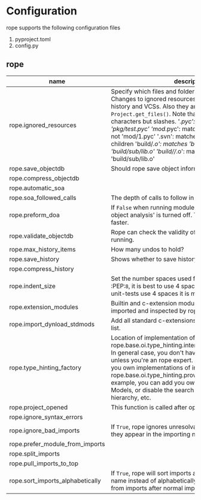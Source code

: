 # Configuration
rope supports the following configuration files
 1. pyproject.toml  
 2. config.py  

## rope
| name                             | description                                                                                                                                                                                                                                                                                                                                                                                                                                                                                                                       | type     | default                                                                                 |
|----------------------------------|-----------------------------------------------------------------------------------------------------------------------------------------------------------------------------------------------------------------------------------------------------------------------------------------------------------------------------------------------------------------------------------------------------------------------------------------------------------------------------------------------------------------------------------|----------|-----------------------------------------------------------------------------------------|
| rope.ignored_resources           | Specify which files and folders to ignore in the project. Changes to ignored resources are not added to the history and VCSs.  Also they are not returned in `Project.get_files()`. Note that ``?`` and ``*`` match all characters but slashes.  '*.pyc': matches 'test.pyc' and 'pkg/test.pyc' 'mod*.pyc': matches 'test/mod1.pyc' but not 'mod/1.pyc' '.svn': matches 'pkg/.svn' and all of its children 'build/*.o': matches 'build/lib.o' but not 'build/sub/lib.o' 'build//*.o': matches 'build/lib.o' and 'build/sub/lib.o' | str      | ['*.pyc', '*~', '.ropeproject', '.hg', '.svn', '_svn', '.git', '.tox', '.venv', 'venv'] |
| rope.save_objectdb               | Should rope save object information or not.                                                                                                                                                                                                                                                                                                                                                                                                                                                                                       | bool     | False                                                                                   |
| rope.compress_objectdb           |                                                                                                                                                                                                                                                                                                                                                                                                                                                                                                                                   | bool     | False                                                                                   |
| rope.automatic_soa               |                                                                                                                                                                                                                                                                                                                                                                                                                                                                                                                                   | bool     | True                                                                                    |
| rope.soa_followed_calls          | The depth of calls to follow in static object analysis                                                                                                                                                                                                                                                                                                                                                                                                                                                                            | int      | 0                                                                                       |
| rope.preform_doa                 | If `False` when running modules or unit tests 'dynamic object analysis' is turned off. This makes them much faster.                                                                                                                                                                                                                                                                                                                                                                                                               | bool     | True                                                                                    |
| rope.validate_objectdb           | Rope can check the validity of its object DB when running.                                                                                                                                                                                                                                                                                                                                                                                                                                                                        | bool     | False                                                                                   |
| rope.max_history_items           | How many undos to hold?                                                                                                                                                                                                                                                                                                                                                                                                                                                                                                           | int      | 32                                                                                      |
| rope.save_history                | Shows whether to save history across sessions.                                                                                                                                                                                                                                                                                                                                                                                                                                                                                    | bool     | True                                                                                    |
| rope.compress_history            |                                                                                                                                                                                                                                                                                                                                                                                                                                                                                                                                   | bool     | False                                                                                   |
| rope.indent_size                 | Set the number spaces used for indenting.  According to :PEP:`8`, it is best to use 4 spaces.  Since most of rope's unit-tests use 4 spaces it is more reliable, too.                                                                                                                                                                                                                                                                                                                                                             | int      | 4                                                                                       |
| rope.extension_modules           | Builtin and c-extension modules that are allowed to be imported and inspected by rope.                                                                                                                                                                                                                                                                                                                                                                                                                                            | str      | []                                                                                      |
| rope.import_dynload_stdmods      | Add all standard c-extensions to extension_modules list.                                                                                                                                                                                                                                                                                                                                                                                                                                                                          | bool     | True                                                                                    |
| rope.type_hinting_factory        | Location of implementation of rope.base.oi.type_hinting.interfaces.ITypeHintingFactory In general case, you don't have to change this value, unless you're an rope expert. Change this value to inject you own implementations of interfaces listed in module rope.base.oi.type_hinting.providers.interfaces For example, you can add you own providers for Django Models, or disable the search type-hinting in a class hierarchy, etc.                                                                                          | str      | rope.base.oi.type_hinting.factory.default_type_hinting_factory                          |
| rope.project_opened              | This function is called after opening the project                                                                                                                                                                                                                                                                                                                                                                                                                                                                                 | Callable |                                                                                         |
| rope.ignore_syntax_errors        |                                                                                                                                                                                                                                                                                                                                                                                                                                                                                                                                   | bool     | False                                                                                   |
| rope.ignore_bad_imports          | If `True`, rope ignores unresolvable imports.  Otherwise, they appear in the importing namespace.                                                                                                                                                                                                                                                                                                                                                                                                                                 | bool     | False                                                                                   |
| rope.prefer_module_from_imports  |                                                                                                                                                                                                                                                                                                                                                                                                                                                                                                                                   | bool     | False                                                                                   |
| rope.split_imports               |                                                                                                                                                                                                                                                                                                                                                                                                                                                                                                                                   | bool     | False                                                                                   |
| rope.pull_imports_to_top         |                                                                                                                                                                                                                                                                                                                                                                                                                                                                                                                                   | bool     | True                                                                                    |
| rope.sort_imports_alphabetically | If `True`, rope will sort imports alphabetically by module name instead of alphabetically by import statement, with from imports after normal imports.                                                                                                                                                                                                                                                                                                                                                                            | bool     | False                                                                                   |
